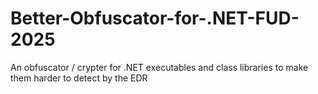 # Better-Obfuscator-for-.NET-FUD-2025
An obfuscator / crypter for .NET executables and class libraries to make them harder to detect by the EDR
